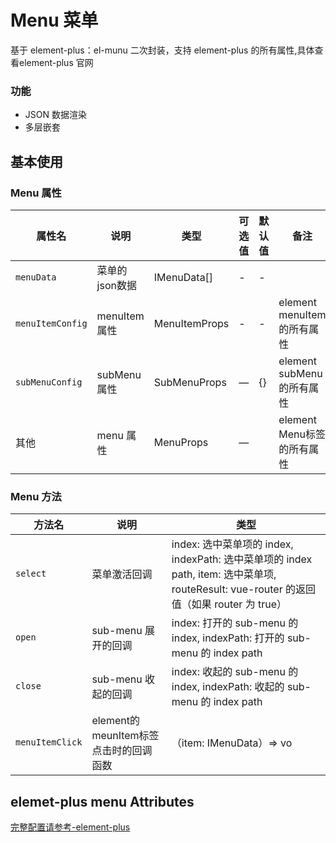 <!--
 * @Description: 模块名称
 * @Author: ym
 * @Date: 2023-05-10 10:28:54
 * @LastEditTime: 2023-05-10 13:13:34
-->
# Menu 菜单

基于 element-plus：el-munu 二次封装，支持 element-plus 的所有属性,具体查看element-plus 官网

### 功能

- JSON 数据渲染
- 多层嵌套

## 基本使用

<demo src="./basic.vue"></demo>

### Menu 属性

| 属性名     | 说明     | 类型   | 可选值       | 默认值 | 备注                                   |
| ---------- | -------- | ------ | ------------ | ------ | -------------------------------------- |
| `menuData` | 菜单的json数据 | IMenuData[] | -            | -      |                               |
| `menuItemConfig`     | menuItem 属性  | MenuItemProps | - | -      | element menuItem的所有属性 |
| `subMenuConfig`  | subMenu 属性   | SubMenuProps | —            | {}     | element subMenu的所有属性                               |
| 其他    | menu 属性 | MenuProps | —            |    |   element Menu标签的所有属性                                 |


### Menu 方法

| 方法名              | 说明             | 类型           |
| ------------------- | ---------------- | -------------- |
| `select` | 菜单激活回调 | index: 选中菜单项的 index, indexPath: 选中菜单项的 index path, item: 选中菜单项, routeResult: vue-router 的返回值（如果 router 为 true）
| `open` | sub-menu 展开的回调 | index: 打开的 sub-menu 的 index, indexPath: 打开的 sub-menu 的 index path
| `close` | sub-menu 收起的回调 | index: 收起的 sub-menu 的 index, indexPath: 收起的 sub-menu 的 index path
| `menuItemClick` | element的meunItem标签点击时的回调函数 | （item: IMenuData）=> vo

## elemet-plus menu Attributes

[完整配置请参考-element-plus](https://element-plus.org/zh-CN/component/menu.html)